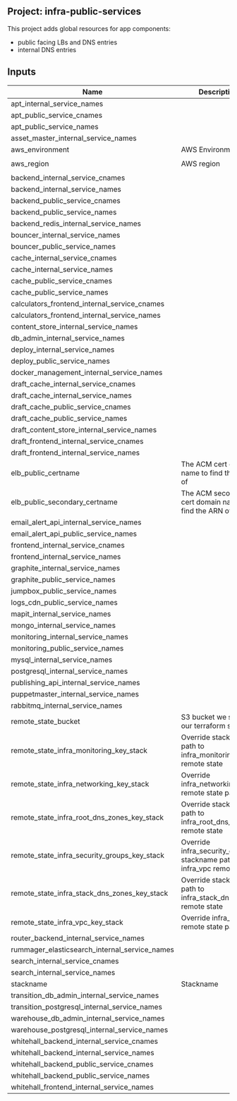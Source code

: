 ## Project: infra-public-services

This project adds global resources for app components:
  - public facing LBs and DNS entries
  - internal DNS entries



## Inputs

| Name | Description | Type | Default | Required |
|------|-------------|:----:|:-----:|:-----:|
| apt_internal_service_names |  | list | `<list>` | no |
| apt_public_service_cnames |  | list | `<list>` | no |
| apt_public_service_names |  | list | `<list>` | no |
| asset_master_internal_service_names |  | list | `<list>` | no |
| aws_environment | AWS Environment | string | - | yes |
| aws_region | AWS region | string | `eu-west-1` | no |
| backend_internal_service_cnames |  | list | `<list>` | no |
| backend_internal_service_names |  | list | `<list>` | no |
| backend_public_service_cnames |  | list | `<list>` | no |
| backend_public_service_names |  | list | `<list>` | no |
| backend_redis_internal_service_names |  | list | `<list>` | no |
| bouncer_internal_service_names |  | list | `<list>` | no |
| bouncer_public_service_names |  | list | `<list>` | no |
| cache_internal_service_cnames |  | list | `<list>` | no |
| cache_internal_service_names |  | list | `<list>` | no |
| cache_public_service_cnames |  | list | `<list>` | no |
| cache_public_service_names |  | list | `<list>` | no |
| calculators_frontend_internal_service_cnames |  | list | `<list>` | no |
| calculators_frontend_internal_service_names |  | list | `<list>` | no |
| content_store_internal_service_names |  | list | `<list>` | no |
| db_admin_internal_service_names |  | list | `<list>` | no |
| deploy_internal_service_names |  | list | `<list>` | no |
| deploy_public_service_names |  | list | `<list>` | no |
| docker_management_internal_service_names |  | list | `<list>` | no |
| draft_cache_internal_service_cnames |  | list | `<list>` | no |
| draft_cache_internal_service_names |  | list | `<list>` | no |
| draft_cache_public_service_cnames |  | list | `<list>` | no |
| draft_cache_public_service_names |  | list | `<list>` | no |
| draft_content_store_internal_service_names |  | list | `<list>` | no |
| draft_frontend_internal_service_cnames |  | list | `<list>` | no |
| draft_frontend_internal_service_names |  | list | `<list>` | no |
| elb_public_certname | The ACM cert domain name to find the ARN of | string | - | yes |
| elb_public_secondary_certname | The ACM secondary cert domain name to find the ARN of | string | - | yes |
| email_alert_api_internal_service_names |  | list | `<list>` | no |
| email_alert_api_public_service_names |  | list | `<list>` | no |
| frontend_internal_service_cnames |  | list | `<list>` | no |
| frontend_internal_service_names |  | list | `<list>` | no |
| graphite_internal_service_names |  | list | `<list>` | no |
| graphite_public_service_names |  | list | `<list>` | no |
| jumpbox_public_service_names |  | list | `<list>` | no |
| logs_cdn_public_service_names |  | list | `<list>` | no |
| mapit_internal_service_names |  | list | `<list>` | no |
| mongo_internal_service_names |  | list | `<list>` | no |
| monitoring_internal_service_names |  | list | `<list>` | no |
| monitoring_public_service_names |  | list | `<list>` | no |
| mysql_internal_service_names |  | list | `<list>` | no |
| postgresql_internal_service_names |  | list | `<list>` | no |
| publishing_api_internal_service_names |  | list | `<list>` | no |
| puppetmaster_internal_service_names |  | list | `<list>` | no |
| rabbitmq_internal_service_names |  | list | `<list>` | no |
| remote_state_bucket | S3 bucket we store our terraform state in | string | - | yes |
| remote_state_infra_monitoring_key_stack | Override stackname path to infra_monitoring remote state | string | `` | no |
| remote_state_infra_networking_key_stack | Override infra_networking remote state path | string | `` | no |
| remote_state_infra_root_dns_zones_key_stack | Override stackname path to infra_root_dns_zones remote state | string | `` | no |
| remote_state_infra_security_groups_key_stack | Override infra_security_groups stackname path to infra_vpc remote state | string | `` | no |
| remote_state_infra_stack_dns_zones_key_stack | Override stackname path to infra_stack_dns_zones remote state | string | `` | no |
| remote_state_infra_vpc_key_stack | Override infra_vpc remote state path | string | `` | no |
| router_backend_internal_service_names |  | list | `<list>` | no |
| rummager_elasticsearch_internal_service_names |  | list | `<list>` | no |
| search_internal_service_cnames |  | list | `<list>` | no |
| search_internal_service_names |  | list | `<list>` | no |
| stackname | Stackname | string | - | yes |
| transition_db_admin_internal_service_names |  | list | `<list>` | no |
| transition_postgresql_internal_service_names |  | list | `<list>` | no |
| warehouse_db_admin_internal_service_names |  | list | `<list>` | no |
| warehouse_postgresql_internal_service_names |  | list | `<list>` | no |
| whitehall_backend_internal_service_cnames |  | list | `<list>` | no |
| whitehall_backend_internal_service_names |  | list | `<list>` | no |
| whitehall_backend_public_service_cnames |  | list | `<list>` | no |
| whitehall_backend_public_service_names |  | list | `<list>` | no |
| whitehall_frontend_internal_service_names |  | list | `<list>` | no |

